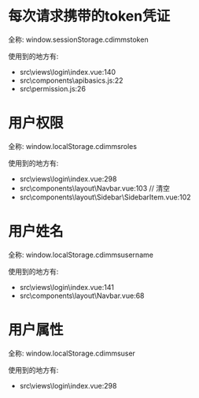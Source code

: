 # 每次请求携带的token凭证

全称: 
window.sessionStorage.cdimmstoken

使用到的地方有:
- src\views\login\index.vue:140
- src\components\apibasics.js:22
- src\permission.js:26

# 用户权限

全称: 
window.localStorage.cdimmsroles

使用到的地方有:
- src\views\login\index.vue:298
- src\components\layout\Navbar.vue:103 // 清空
- src\components\layout\Sidebar\SidebarItem.vue:102

# 用户姓名

全称: 
window.localStorage.cdimmsusername

使用到的地方有:
- src\views\login\index.vue:141
- src\components\layout\Navbar.vue:68

# 用户属性

全称: 
window.localStorage.cdimmsuser

使用到的地方有:
- src\views\login\index.vue:298
